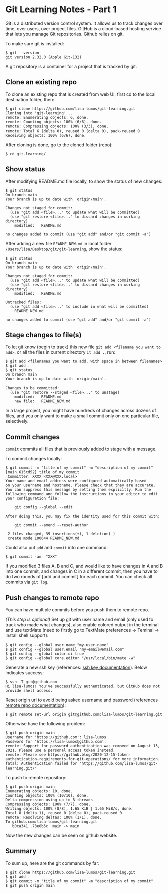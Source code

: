 # Git Learning Notes - Part 1
Git is a distributed version control system. It allows us to track changes over time, over users, over project files. GitHub is a cloud-based hosting service that lets you manage Git repositories. Github relies on git. 

To make sure git is installed: 
```shell
$ git --version
git version 2.32.0 (Apple Git-132)
```

A git repository is a container for a project that is tracked by git. 

## Clone an existing repo
To clone an existing repo that is created from web UI, first cd to the local destination folder, then: 
```shell
$ git clone https://github.com/lisa-lumos/git-learning.git
Cloning into 'git-learning'...
remote: Enumerating objects: 6, done.
remote: Counting objects: 100% (6/6), done.
remote: Compressing objects: 100% (3/3), done.
remote: Total 6 (delta 0), reused 0 (delta 0), pack-reused 0
Receiving objects: 100% (6/6), done.
```

After cloning is done, go to the cloned folder (repo): 
```shell
$ cd git-learning/
```

## Show status
After modifying README.md file locally, to show the status of new changes: 
```shell
$ git status
On branch main
Your branch is up to date with 'origin/main'.

Changes not staged for commit:
  (use "git add <file>..." to update what will be committed)
  (use "git restore <file>..." to discard changes in working directory)
	modified:   README.md

no changes added to commit (use "git add" and/or "git commit -a")
```

After adding a new file `README_NEW.md` in local folder `/Users/lisa/Desktop/git/git-learning`, show the status:
```shell
$ git status
On branch main
Your branch is up to date with 'origin/main'.

Changes not staged for commit:
  (use "git add <file>..." to update what will be committed)
  (use "git restore <file>..." to discard changes in working directory)
	modified:   README.md

Untracked files:
  (use "git add <file>..." to include in what will be committed)
	README_NEW.md

no changes added to commit (use "git add" and/or "git commit -a")
```

## Stage changes to file(s)
To let git know (begin to track) this new file `git add <filename you want to add>`, or all the files in current directory `it add .`, run: 
```shell
$ git add <filenames you want to add, with space in between filenames>
$ git add .
$ git status
On branch main
Your branch is up to date with 'origin/main'.

Changes to be committed:
  (use "git restore --staged <file>..." to unstage)
	modified:   README.md
	new file:   README_NEW.md
```

In a large project, you might have hundreds of changes across dozens of files, and you only want to make a small commit only on one particular file, selectively. 

## Commit changes
`commit` commits all files that is previously added to stage with a message. 

To commit changes locally: 
```shell
$ git commit -m "title of my commit" -m "description of my commit"
[main 615cd52] title of my commit
 Committer: XXXX <XXX@XXX.local>
Your name and email address were configured automatically based
on your username and hostname. Please check that they are accurate.
You can suppress this message by setting them explicitly. Run the
following command and follow the instructions in your editor to edit
your configuration file:

    git config --global --edit

After doing this, you may fix the identity used for this commit with:

    git commit --amend --reset-author

 2 files changed, 39 insertions(+), 1 deletion(-)
 create mode 100644 README_NEW.md
```

Could also put `add` and `commit` into one command: 
```shell
$ git commit -am  "XXX"
```

If you modified 3 files A, B and C, and would like to have changes in A and B into one commit, and changes in C in a different commit, then you have to do two rounds of [add and commit] for each commit. You can check all commits via `git log`.

## Push changes to remote repo
You can have multiple commits before you push them to remote repo. 

*(This step is optional)* Set up git with user name and email (only used to track who made what changes), also enable colored output in the terminal and use textMate (need to firstly go to TextMate preferences -> Teminal -> install shell support):
```shell
$ git config --global user.name "my-user-name"
$ git config --global user.email "my-email@email.com"
$ git config --global color.ui true
$ git config --global core.editor "/usr/local/bin/mate -w"
```

Generate a new ssh key 
(references: [ssh key documentation](https://docs.github.com/en/authentication/connecting-to-github-with-ssh)). 
Below indicates success: 
```shell
$ ssh -T git@github.com
Hi lisa-lumos! You've successfully authenticated, but GitHub does not provide shell access.
```

Reset origin url to avoid being asked username and password 
(references [remote repo documentation](https://docs.github.com/en/get-started/getting-started-with-git/about-remote-repositories#about-remote-repositories)):
```shell
$ git remote set-url origin git@github.com:lisa-lumos/git-learning.git
```

Otherwise have the following problem: 
```shell
$ git push origin main
Username for 'https://github.com': lisa-lumos
Password for 'https://lisa-lumos@github.com': 
remote: Support for password authentication was removed on August 13, 2021. Please use a personal access token instead.
remote: Please see https://github.blog/2020-12-15-token-authentication-requirements-for-git-operations/ for more information.
fatal: Authentication failed for 'https://github.com/lisa-lumos/git-learning.git/'
```

To push to remote repository: 
```shell
$ git push origin main
Enumerating objects: 10, done.
Counting objects: 100% (10/10), done.
Delta compression using up to 8 threads
Compressing objects: 100% (7/7), done.
Writing objects: 100% (8/8), 1.65 KiB | 1.65 MiB/s, done.
Total 8 (delta 1), reused 0 (delta 0), pack-reused 0
remote: Resolving deltas: 100% (1/1), done.
To github.com:lisa-lumos/git-learning.git
   b0ca341..73e0b5c  main -> main
```

Now the new changes can be seen on github website. 

## Summary
To sum up, here are the git commands by far: 
```shell
$ git clone https://github.com/lisa-lumos/git-learning.git
$ git add .
$ git commit -m "title of my commit" -m "description of my commit"
$ git push origin main
```
 






